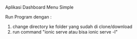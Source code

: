 Aplikasi Dashboard Menu Simple

Run Program dengan :

1. change directory ke folder yang sudah di clone/download
2. run command "ionic serve atau bisa ionic serve -l"
